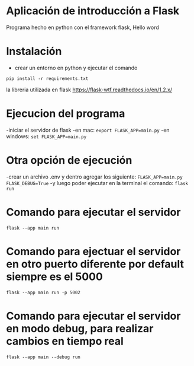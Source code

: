 # Aplicación de introducción a Flask

Programa hecho en python con el framework flask, Hello word

# Instalación
- crear un entorno en python y ejecutar el comando
```
pip install -r requirements.txt
```
la libreria utilizada en flask https://flask-wtf.readthedocs.io/en/1.2.x/

# Ejecucion del programa
 -iniciar el servidor de flask
 -en mac: 
  ```export FLASK_APP=main.py```
 -en windows:
  ```set FLASK_APP=main.py```

# Otra opción de ejecución 
  -crear un archivo .env y dentro agregar los siguiente:
  ``` FLASK_APP=main.py ```
  ``` FLASK_DEBUG=True ```
  -y luego poder ejecutar en la terminal el comando:
  ``` flask run ```

# Comando para ejecutar el servidor
 ```flask --app main run```

# Comando para ejectuar el servidor en otro puerto diferente por default siempre es el 5000
```flask --app main run -p 5002```

# Comando para ejecutar el servidor en modo debug, para realizar cambios en tiempo real
```flask --app main --debug run```